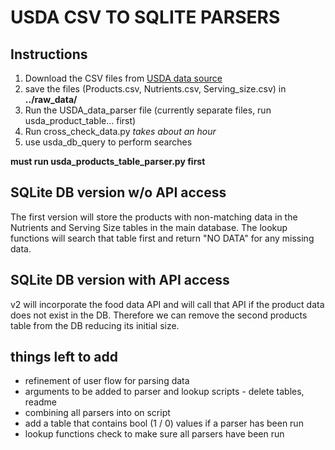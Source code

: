 # USDA CSV TO SQLITE PARSERS

**Instructions**
---
1. Download the CSV files from [USDA data source](https://ndb.nal.usda.gov/ndb/)
2. save the files (Products.csv, Nutrients.csv, Serving_size.csv) in **../raw_data/**
3. Run the USDA_data_parser file (currently separate files, run usda_product_table... first)
4. Run cross_check_data.py *takes about an hour*
5. use usda_db_query to perform searches 

**must run usda_products_table_parser.py first**

## SQLite DB version w/o API access
The first version will store the products with non-matching data in the Nutrients and Serving Size tables
in the main database. The lookup functions will search that table first and return "NO DATA" for any missing data.

## SQLite DB version with API access
v2 will incorporate the food data API and will call that API if the product data does not
exist in the DB. Therefore we can remove the second products table from the DB reducing its initial size.


## things left to add
* refinement of user flow for parsing data
* arguments to be added to parser and lookup scripts - delete tables, readme
* combining all parsers into on script
* add a table that contains bool (1 / 0) values if a parser has been run
* lookup functions check to make sure all parsers have been run 